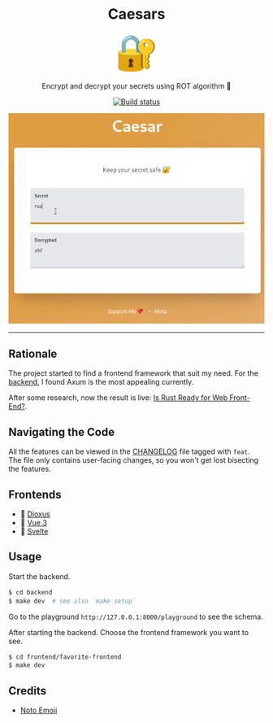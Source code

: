 <div align="center">
<h1>Caesars</h1>
<img src='docs/padlock.svg' width=80px/>

Encrypt and decrypt your secrets using ROT algorithm 🔐

<a href="https://github.com/azzamsa/caesars/workflows/ci.yml">
    <img src="https://github.com/azzamsa/caesars/workflows/ci/badge.svg" alt="Build status" />
</a>

</div>

![demo](docs/demo.gif)

---

## Rationale

The project started to find a frontend framework that suit my need.
For the [backend](https://github.com/azzamsa/rust-backend-zoo), I found Axum is the most appealing currently.

After some research, now the result is live: [Is Rust Ready for Web Front-End?](https://azzamsa.com/n/rust-frontend/).

## Navigating the Code

All the features can be viewed in the [CHANGELOG](CHANGELOG.md) file tagged with `feat`.
The file only contains user-facing changes, so you won't get lost bisecting the features.

## Frontends

- 🦀 [Dioxus](frontend/dioxus)
- 🖖 [Vue 3](frontend/vue)
- 🎩 [Svelte](frontend/svelte)

## Usage

Start the backend.

```sh
$ cd backend
$ make dev  # see also `make setup`
```

Go to the playground `http://127.0.0.1:8000/playground` to see the schema.

After starting the backend. Choose the frontend framework you want to see.

```sh
$ cd frontend/favorite-frontend
$ make dev
```

## Credits

- [Noto Emoji](https://github.com/googlefonts/noto-emoji)
